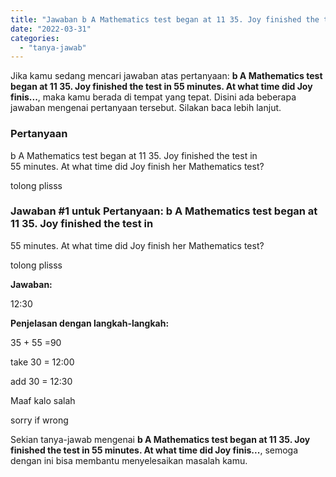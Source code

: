 ```yaml
---
title: "Jawaban b A Mathematics test began at 11 35. Joy finished the test in 55 minutes. At what time did Joy finis..."
date: "2022-03-31"
categories: 
  - "tanya-jawab"
---
```


Jika kamu sedang mencari jawaban atas pertanyaan: **b A Mathematics test began at 11 35. Joy finished the test in 55 minutes. At what time did Joy finis...**, maka kamu berada di tempat yang tepat. Disini ada beberapa jawaban mengenai pertanyaan tersebut. Silakan baca lebih lanjut.

### Pertanyaan

b A Mathematics test began at 11 35. Joy finished the test in  
55 minutes. At what time did Joy finish her Mathematics test?  
  
tolong plisss​

### Jawaban #1 untuk Pertanyaan: b A Mathematics test began at 11 35. Joy finished the test in  
55 minutes. At what time did Joy finish her Mathematics test?  
  
tolong plisss​

**Jawaban:**

12:30

**Penjelasan dengan langkah-langkah:**

35 + 55 =90

take 30 = 12:00

add 30 = 12:30

Maaf kalo salah

sorry if wrong

Sekian tanya-jawab mengenai **b A Mathematics test began at 11 35. Joy finished the test in 55 minutes. At what time did Joy finis...**, semoga dengan ini bisa membantu menyelesaikan masalah kamu.
